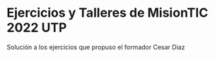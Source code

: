 # Ejercicios y Talleres de MisionTIC 2022 UTP

Solución a los ejercicios que propuso el formador Cesar Diaz 